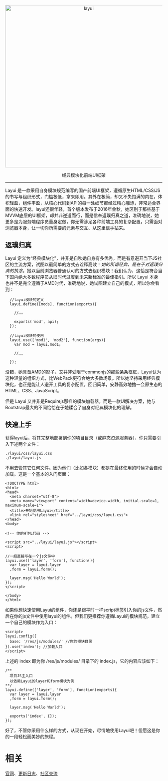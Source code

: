 <p align=center>
  <a href="http://www.layui.com">
    <img src="http://cdn.layui.com/upload/2016_10/168_1476644144774_50450.png" alt="layui" width="520">
  </a>
</p>
<p align=center>
  经典模块化前端UI框架
</p>

---

Layui 是一款采用自身模块规范编写的国产前端UI框架，遵循原生HTML/CSS/JS的书写与组织形式，门槛极低，拿来即用。其外在极简，却又不失饱满的内在，体积轻盈，组件丰盈，从核心代码到API的每一处细节都经过精心雕琢，非常适合界面的快速开发。layui还很年轻，首个版本发布于2016年金秋，她区别于那些基于MVVM底层的UI框架，却并非逆道而行，而是信奉返璞归真之道，准确地说，她更多是为服务端程序员量身定做，你无需涉足各种前端工具的复杂配置，只需面对浏览器本身，让一切你所需要的元素与交互、从这里信手拈来。

## 返璞归真

Layui 定义为“经典模块化”，并非是自吹她自身有多优秀，而是有意避开当下JS社区的主流方案，试图以最简单的方式去诠释高效！<em>她的所谓经典，是在于对返璞归真的执念</em>，她以当前浏览器普通认可的方式去组织模块！我们认为，这恰是符合当下国内绝大多数程序员从旧时代过度到未来新标准的最佳指引。所以 Layui 本身也并不是完全遵循于AMD时代，准确地说，她试图建立自己的模式，所以你会看到：

```
  //layui模块的定义
  layui.define([mods], function(exports){
    
    //……
    
    exports('mod', api);
  });  
   
  //layui模块的使用
  layui.use(['mod1', 'mod2'], function(args){
    var mod = layui.mod1;
    
    //……
    
  });    

```
没错，她具备AMD的影子，又并非受限于commonjs的那些条条框框，Layui认为这种轻量的组织方式，比WebPack更符合绝大多数场景。所以她坚持采用经典模块化，也正是能让人避开工具的复杂配置，回归简单，安静高效地撸一会原生态的HTML、CSS、JavaScript。

但是 Layui 又并非是Requirejs那样的模块加载器，而是一款UI解决方案，她与Bootstrap最大的不同恰恰在于她糅合了自身对经典模块化的理解。


## 快速上手

获得layui后，将其完整地部署到你的项目目录（或静态资源服务器），你只需要引入下述两个文件：

```
./layui/css/layui.css
./layui/layui.js
```

不用去管其它任何文件。因为他们（比如各模块）都是在最终使用的时候才会自动加载。这是一个基本的入门页面：

```
<!DOCTYPE html>
<html>
<head>
  <meta charset="utf-8">
  <meta name="viewport" content="width=device-width, initial-scale=1, maximum-scale=1">
  <title>开始使用Layui</title>
  <link rel="stylesheet" href="../layui/css/layui.css">
</head>
<body>
 
<!-- 你的HTML代码 -->
 
<script src="../layui/layui.js"></script>
<script>
 
//一般直接写在一个js文件中
layui.use(['layer', 'form'], function(){
  var layer = layui.layer
  ,form = layui.form();
  
  layer.msg('Hello World');
});
</script> 
  
</body>
</html>
```

如果你想快速使用Layui的组件，你还是跟平时一样script标签引入你的js文件，然后在你的js文件中使用layui的组件。但我们更推荐你遵循Layui的模块规范，建立一个自己的模块作为入口：

```
<script>
layui.config({
  base: '/res/js/modules/' //你的模块目录
}).use('index'); //加载入口
</script>    
```

上述的 index 即为你 /res/js/modules/ 目录下的 index.js，它的内容应该如下：

```
/**
  项目JS主入口
  以依赖Layui的layer和form模块为例
**/    
layui.define(['layer', 'form'], function(exports){
  var layer = layui.layer
  ,form = layui.form();
  
  layer.msg('Hello World');
  
  exports('index', {});
});  
```

好了，不管你采用什么样的方式，从现在开始，尽情地使用Layui吧！但愿这是你的一段轻松而美妙的旅程。


# 相关
[官网](http://www.layui.com/)、[更新日志](https://github.com/sentsin/layui/blob/master/CHANGELOG.md)、[社区交流](http://fly.layui.com)
